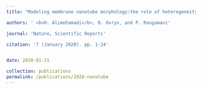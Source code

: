 ```yaml
---
title: "Modeling membrane nanotube morphology:the role of heterogeneity in composition and material properties [[Link]](https://www.nature.com/articles/s41598-020-59221-x)"

authors: ' <b>H. Alimohamadi</b>, B. Ovryn, and P. Rangamani'

journal: 'Nature, Scientific Reports'

citation: '7 (January 2020). pp. 1-24'


date: 2020-01-21

collection: publications
permalink: /publications/2020-nanotube
---
```

